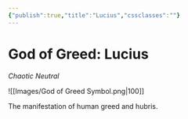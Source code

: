 ```yaml
---
{"publish":true,"title":"Lucius","cssclasses":""}
---
```



# God of Greed: Lucius
*Chaotic Neutral*

![[Images/God of Greed Symbol.png|100]]

The manifestation of human greed and hubris.

